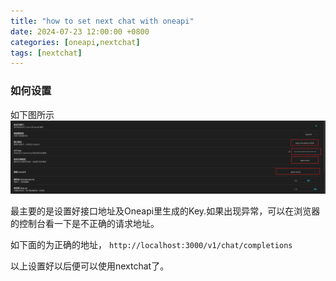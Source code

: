 ```yaml
---
title: "how to set next chat with oneapi"
date: 2024-07-23 12:00:00 +0800
categories: [oneapi,nextchat]
tags: [nextchat]
---
```


### 如何设置

如下图所示
![alt text](/assets/images/set_in_chat_next.png)

最主要的是设置好接口地址及Oneapi里生成的Key.如果出现异常，可以在浏览器的控制台看一下是不正确的请求地址。

如下面的为正确的地址，
`http://localhost:3000/v1/chat/completions`

以上设置好以后便可以使用nextchat了。
